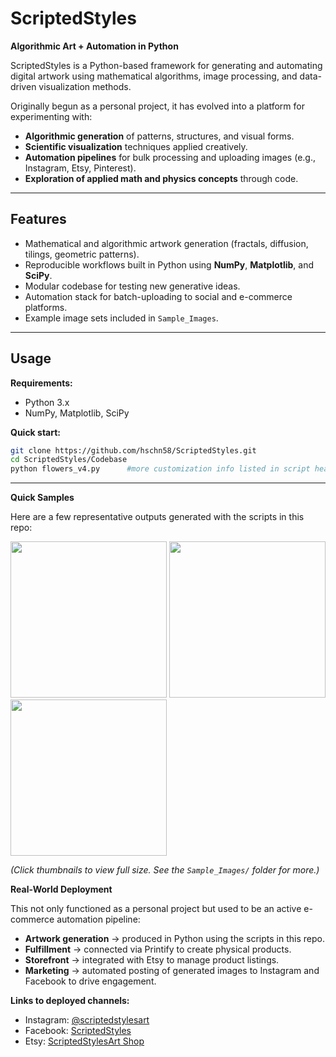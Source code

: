 # ScriptedStyles  

**Algorithmic Art + Automation in Python**  

ScriptedStyles is a Python-based framework for generating and automating digital artwork using mathematical algorithms, image processing, and data-driven visualization methods.  

Originally begun as a personal project, it has evolved into a platform for experimenting with:  
- **Algorithmic generation** of patterns, structures, and visual forms.  
- **Scientific visualization** techniques applied creatively.  
- **Automation pipelines** for bulk processing and uploading images (e.g., Instagram, Etsy, Pinterest).  
- **Exploration of applied math and physics concepts** through code.  

---

## Features
- Mathematical and algorithmic artwork generation (fractals, diffusion, tilings, geometric patterns).  
- Reproducible workflows built in Python using **NumPy**, **Matplotlib**, and **SciPy**.  
- Modular codebase for testing new generative ideas.  
- Automation stack for batch-uploading to social and e-commerce platforms.  
- Example image sets included in `Sample_Images`.  

---

## Usage

**Requirements:**  
- Python 3.x  
- NumPy, Matplotlib, SciPy  

**Quick start:**  
```bash
git clone https://github.com/hschn58/ScriptedStyles.git
cd ScriptedStyles/Codebase
python flowers_v4.py      #more customization info listed in script header
```

---
**Quick Samples**



Here are a few representative outputs generated with the scripts in this repo:

[<img src="Sample_Images/triangles.png" width="250">](Sample_Images/triangles.png)
[<img src="Sample_Images/superformula_baseshape.png" width="250">](Sample_Images/superformula_baseshape.png)
[<img src="Sample_Images/plane_windows.png" width="250">](Sample_Images/plane_windows.png)

*(Click thumbnails to view full size. See the `Sample_Images/` folder for more.)*





**Real-World Deployment**

This not only functioned as a personal project but used to be an active e-commerce automation pipeline:

- **Artwork generation** → produced in Python using the scripts in this repo.  
- **Fulfillment** → connected via Printify to create physical products.  
- **Storefront** → integrated with Etsy to manage product listings.  
- **Marketing** → automated posting of generated images to Instagram and Facebook to drive engagement.  

**Links to deployed channels:**  
- Instagram: [@scriptedstylesart](https://www.instagram.com/scriptedstylesart)  
- Facebook: [ScriptedStyles](https://www.facebook.com/profile.php?id=61572520106684)  
- Etsy: [ScriptedStylesArt Shop](https://www.etsy.com/shop/ScriptedStylesArt)  



